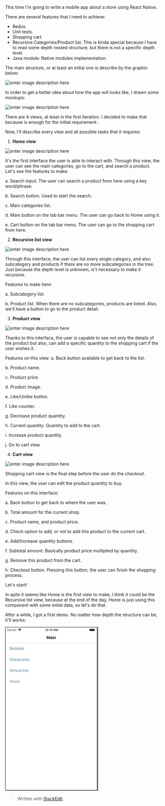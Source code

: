 This time I'm going to write a mobile app about a store using React Native.

There are several features that I need to achieve:

 - Redux.
 - Unit tests.
 - Shopping cart.
 - Recursive Categories/Product list. This is kinda special because I have to read some depth nested structure, but there is not a specific depth level.
 - Java module: Native modules implementation.

The main structure, or at least an initial one is describe by the graphic below:

![enter image description here](https://lh3.googleusercontent.com/qMS5zFvn_Xqeks6-YfG89cE6Qj0tbDNBkEIeYHWEwVZvdK41Agc_TksopCCmurI4I8aQbvDRXLtL "Main structure")

In order to get a better idea about how the app will looks like, I drawn some mockups:

![enter image description here](https://lh3.googleusercontent.com/d0xm9f2uQsNChK2uZZ-1HcVxLf53z4hlwh9Km9JbRbrAA0fsTyyw0izQCGWvpBBcsiRAD8RN7qRW "Mockups")

There are 4 views, at least in the first iteration. I decided to make that because is enough for the initial requirement .

Now, I'll describe every view and all possible tasks that it requires:

1. **Home view**

![enter image description here](https://lh3.googleusercontent.com/pj-9_AE_Skx5AuCtCp77HCvKY9ZcOOdv7chYrjlJBsSC4mphZAYPRtpj6VuUUw5HFBxSwckhiQQ0 "Home view")

It's the first interface the user is able to interact with. Through this view, the user can see the main categories, go to the cart, and search a product. Let's see the features to make:
 
 a. Search input. The user can search a product from here using a key word/phrase.
 
 b. Search button. Used to start the search.
 
 c. Main categories list.
 
 d. Main button on the tab bar menu. The user can go back to Home using it.
 
 e. Cart button on the tab bar menu. The user can go to the shopping cart from here.
 
 2. **Recursive list view**
 
![enter image description here](https://lh3.googleusercontent.com/PYh82Q-Qius_6C-3felS07kNI-nFmMbS-ZG7IUTZ5KrIlgPXQO6Jls5lfQZBH9Y_G128tDwfJZmG "Recursive categories/products list")

Through this interface, the user can list every single category, and also subcategory and products if there are no more subcategories in the tree. Just because the depth level is unknown, is't necessary to make it recursive.

Features to make here:

a. Subcategory list.

b. Product list. When there are no subcategories, products are listed. Also, we'll have a button to go to the product detail.

 3. **Product view**
 
 ![enter image description here](https://lh3.googleusercontent.com/DnbJ67QkgydE-iryGL4TTDYVI3fsGkfO4XHIQIr3seYCSTaw0wLgqAmsFO-Lp7C9tyU-2cZQ7ikI "Product view")

Thanks to this interface, the user is capable to see not only the details of the product but also, can add a specific quantity to the shopping cart if the user wishes it.

Features on this view:
a. Back button available to get back to the list.

b. Product name.

c. Product price.

d. Product image.

e. Like/Unlike button.

f. Like counter.

g. Decrease product quantity.

h. Current quantity. Quantity to add to the cart.

i. Increase product quantity.

j. Go to cart view.

 4. **Cart view**
 
![enter image description here](https://lh3.googleusercontent.com/UiWjL4JIT8vxcNSNH3mlSFXeX2mfdQO9I_YkW_2mmWccbWsInLUrEM95VSbG6g_SDYXhG4mICNV6 "Cart view")

Shopping cart view is the final step before the user do the checkout.

In this view, the user can edit the product quantity to buy.

Features on this interface:

a. Back button to get back to where the user was.

b. Total amount for the current shop.

c. Product name, and product price.

d. Check option to add, or not to add this product to the current cart.

e. Add/Increase quantity buttons.

f. Subtotal amount. Basically product price multiplied by quantity.

g. Remove this product from the cart.

h. Checkout button. Pressing this button, the user can finish the shopping process.


Let's start!

In spite it seems like Home is the first view to make, I think it could be the Recursive list view, because at the end of the day, Home is just using this component with some initial data, so let's do that.

After a while, I got a first demo. No matter how depth the structure can be, it'll works:

<img src="https://github.com/gersonmontenegro/myStore/blob/master/src/assets/gif/recursive_list.gif" width="300px">


> Written with [StackEdit](https://stackedit.io/).